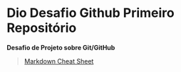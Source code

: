 # Dio Desafio Github Primeiro Repositório

**Desafio de Projeto sobre Git/GitHub**

> [Markdown Cheat Sheet](https://www.markdownguide.org/cheat-sheet/)
